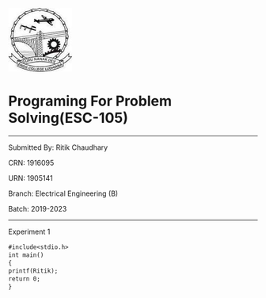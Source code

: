 ![gne logo](https://raw.githubusercontent.com/ritik-cell/pps-report/master/download.jpg)

# Programing For Problem Solving(ESC-105)
-----
Submitted By: Ritik Chaudhary

CRN: 1916095

URN: 1905141

Branch: Electrical Engineering (B)

Batch: 2019-2023

-------
Experiment 1

```
#include<stdio.h>
int main()
{
printf(Ritik);
return 0;
}
```
